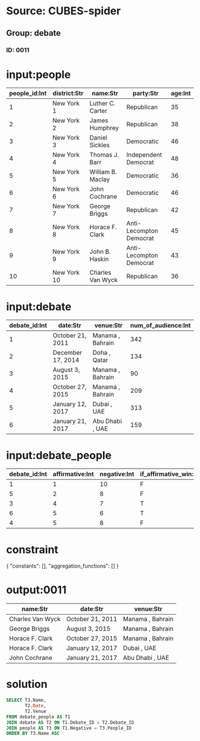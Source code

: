 # Source: CUBES-spider
## Group: debate
### ID: 0011

# input:people

| people_id:Int | district:Str | name:Str | party:Str | age:Int |
|---|---|---|---|---|
| 1 | New York 1 | Luther C. Carter | Republican | 35 |
| 2 | New York 2 | James Humphrey | Republican | 38 |
| 3 | New York 3 | Daniel Sickles | Democratic | 46 |
| 4 | New York 4 | Thomas J. Barr | Independent Democrat | 48 |
| 5 | New York 5 | William B. Maclay | Democratic | 36 |
| 6 | New York 6 | John Cochrane | Democratic | 46 |
| 7 | New York 7 | George Briggs | Republican | 42 |
| 8 | New York 8 | Horace F. Clark | Anti-Lecompton Democrat | 45 |
| 9 | New York 9 | John B. Haskin | Anti-Lecompton Democrat | 43 |
| 10 | New York 10 | Charles Van Wyck | Republican | 36 |

# input:debate

| debate_id:Int | date:Str | venue:Str | num_of_audience:Int |
|---|---|---|---|
| 1 | October 21, 2011 | Manama , Bahrain | 342 |
| 2 | December 17, 2014 | Doha , Qatar | 134 |
| 3 | August 3, 2015 | Manama , Bahrain | 90 |
| 4 | October 27, 2015 | Manama , Bahrain | 209 |
| 5 | January 12, 2017 | Dubai , UAE | 313 |
| 6 | January 21, 2017 | Abu Dhabi , UAE | 159 |

# input:debate_people

| debate_id:Int | affirmative:Int | negative:Int | if_affirmative_win:Str |
|---|---|---|---|
| 1 | 1 | 10 | F |
| 5 | 2 | 8 | F |
| 3 | 4 | 7 | T |
| 6 | 5 | 6 | T |
| 4 | 5 | 8 | F |

# constraint

{
  "constants": [],
  "aggregation_functions": []
}

# output:0011

| name:Str | date:Str | venue:Str |
|---|---|---|
| Charles Van Wyck | October 21, 2011 | Manama , Bahrain |
| George Briggs | August 3, 2015 | Manama , Bahrain |
| Horace F. Clark | October 27, 2015 | Manama , Bahrain |
| Horace F. Clark | January 12, 2017 | Dubai , UAE |
| John Cochrane | January 21, 2017 | Abu Dhabi , UAE |

# solution

```sql
SELECT T3.Name,
       T2.Date,
       T2.Venue
FROM debate_people AS T1
JOIN debate AS T2 ON T1.Debate_ID = T2.Debate_ID
JOIN people AS T3 ON T1.Negative = T3.People_ID
ORDER BY T3.Name ASC
```
